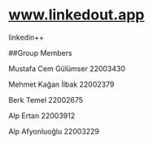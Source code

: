 # www.linkedout.app

linkedin++

##Group Members

Mustafa Cem Gülümser 22003430

Mehmet Kağan İlbak 22002379

Berk Temel 22002675

Alp Ertan 22003912

Alp Afyonluoğlu 22003229
